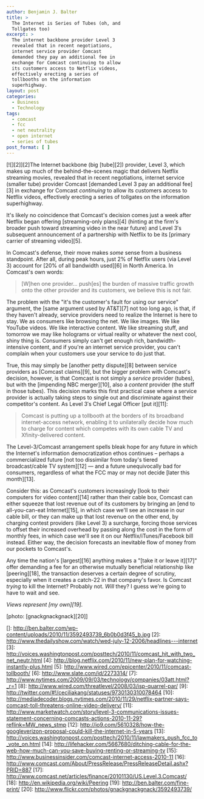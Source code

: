```yaml
---
author: Benjamin J. Balter
title: >
  The Internet is Series of Tubes (oh, and
  Tollgates too)
excerpt: >
  The internet backbone provider Level 3
  revealed that in recent negotiations,
  internet service provider Comcast
  demanded they pay an additional fee in
  exchange for Comcast continuing to allow
  its customers access to Netflix videos,
  effectively erecting a series of
  tollbooths on the information
  superhighway.
layout: post
categories:
  - Business
  - Technology
tags:
  - comcast
  - fcc
  - net neutrality
  - open internet
  - series of tubes
post_format: [ ]
---
```

[![][2]][2]The Internet backbone (big [tube][2]) provider, Level 3, which makes up much of the behind-the-scenes magic that delivers Netflix streaming movies, revealed that in recent negotiations, internet service (smaller tube) provider Comcast [demanded Level 3 pay an additional fee][3] in exchange for Comcast *continuing* to allow its customers access to Netflix videos, effectively erecting a series of tollgates on the information superhighway.

It's likely no coincidence that Comcast's decision comes just a week after Netflix began offering [streaming-only plans][4] (hinting at the firm's broader push toward streaming video in the near future) and Level 3′s subsequent announcement of a partnership with Netflix to be its [primary carrier of streaming video][5].



In Comcast's defense, their move makes *some* sense from a business standpoint. After all, during peak hours, just 2% of Netflix users (via Level 3) account for [20% of all bandwidth used][6] in North America. In Comcast's own words:

> [W]hen one provider… push[es] the burden of massive traffic growth onto the other provider and its customers, we believe this is not fair.

The problem with the "it's the customer's fault for using our service" argument, the [same argument used by AT&T][7] not too long ago, is that,  if they haven't already, service providers need to realize the Internet is here to stay. We as consumers like browsing the net. We like images. We like YouTube videos. We like interactive content. We like streaming stuff, and tomorrow we may like holograms or virtual reality or whatever the next cool, shiny thing is. Consumers simply can't get enough rich, bandwidth-intensive content, and if you're an internet service provider, you can't complain when your customers use your service to do just that.

True, this may simply be [another petty dispute][8] between service providers as [Comcast claims][9], but the bigger problem with Comcast's decision, however, is that Comcast is not simply a *service* provider (tubes), but with the [impending NBC merger][10], also a *content* provider (the stuff in those tubes). This decision marks this first practical case where a service provider is actually taking steps to single out and discriminate against their competitor's content. As Level 3′s Chief Legal Officer [put it][11]:

> Comcast is putting up a tollbooth at the borders of its broadband internet-access network, enabling it to unilaterally decide how much to charge for content which competes with its own cable TV and Xfinity-delivered content.

The Level-3/Comcast arrangement spells bleak hope for any future in which the Internet's information democratization ethos continues – perhaps a commercialized future [not too dissimilar from today's tiered broadcast/cable TV system][12] — and a future unequivocally bad for consumers, regardless of what the FCC may or may not decide [later this month][13].

Consider this: as Comcast's customers increasingly [look to their computers for video content][14] rather than their cable box, Comcast can either squeeze that lost revenue out of its customers by bringing an [end to all-you-can-eat Internet][15], in which case we'll see an increase in our cable bill, or they can make up that lost revenue on the other end, by charging contest providers (like Level 3) a surcharge, forcing those services to offset their increased overhead by passing along the cost in the form of monthly fees, in which case we'll see it on our Netflix/iTunes/Facebook bill instead. Either way, the decision forecasts an inevitable flow of money from our pockets to Comcast's.

Any time the nation's [largest][16] anything makes a "[take it or leave it][17]" offer demanding a fee for an otherwise mutually beneficial relationship like [peering][18], the transaction deserves a certain degree of scrutiny, especially when it creates a catch-22 in that company's favor. Is Comcast *trying* to kill the Internet? Probably not. *Will* they? I guess we're going to have to wait and see.

*Views represent [my own][19].*

[photo: [gnackgnackgnack][20]]

 []: http://ben.balter.com/wp-content/uploads/2010/11/3592493739_6b0b0d3f45_b.jpg
 [2]: http://www.thedailyshow.com/watch/wed-july-12-2006/headlines---internet
 [3]: http://voices.washingtonpost.com/posttech/2010/11/comcast_hit_with_two_net_neutr.html
 [4]: http://blog.netflix.com/2010/11/new-plan-for-watching-instantly-plus.html
 [5]: http://www.wired.com/epicenter/2010/11/comcast-tollbooth/
 [6]: http://www.slate.com/id/2273314/
 [7]: http://www.nytimes.com/2009/09/03/technology/companies/03att.html?_r=1
 [8]: http://www.wired.com/threatlevel/2008/03/isp-quarrel-par/
 [9]: http://twitter.com/#!/ceciliakang/statuses/9730130310078464
 [10]: http://mediadecoder.blogs.nytimes.com/2010/11/29/netflix-partner-says-comcast-toll-threatens-online-video-delivery/
 [11]: http://www.marketwatch.com/story/level-3-communications-issues-statement-concerning-comcasts-actions-2010-11-29?reflink=MW_news_stmp
 [12]: http://io9.com/5610328/how-the-googleverizon-proposal-could-kill-the-internet-in-5-years
 [13]: http://voices.washingtonpost.com/posttech/2010/11/lawmakers_push_fcc_to_vote_on.html
 [14]: http://lifehacker.com/5667680/ditching-cable-for-the-web-how-much-can-you-save-buying-renting-or-streaming-tv
 [15]: http://www.businessinsider.com/comcast-internet-access-2010-11
 [16]: http://www.comcast.com/About/PressRelease/PressReleaseDetail.ashx?PRID=887
 [17]: http://www.comcast.net/articles/finance/20101130/US.Level.3.Comcast/
 [18]: http://en.wikipedia.org/wiki/Peering
 [19]: http://ben.balter.com/fine-print/
 [20]: http://www.flickr.com/photos/gnackgnackgnack/3592493739/